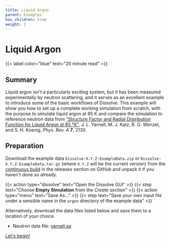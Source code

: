 ```yaml
---
title: Liquid Argon
parent: Examples
has_children: true
weight: 1
---
```

# Liquid Argon

{{< label color="blue" text="20 minute read" >}}

## Summary

Liquid argon isn't a particularly exciting system, but it has been measured experimentally by neutron scattering, and it serves as an excellent example to introduce some of the basic workflows of Dissolve. This example will show you how to set up a complete working simulation from scratch, with the purpose to simulate liquid argon at 85 K and compare the simulation to reference neutron data from ["Structure Factor and Radial Distribution Function for Liquid Argon at 85 °K"](https://journals.aps.org/pra/abstract/10.1103/PhysRevA.7.2130), J. L. Yarnell, M. J. Katz, R. G. Wenzel, and S. H. Koenig, _Phys. Rev. A_ **7**, 2130.

## Preparation

Download the example data `Dissolve-X.Y.Z-ExampleData.zip` or `Dissolve-X.Y.Z-ExampleData.tar.gz` (where `X.Y.Z` will be the current version) from the [continuous build](https://github.com/trisyoungs/dissolve/releases/tag/continuous) in the releases section on GitHub and unpack it if you haven't done so already.

{{< action type="dissolve" text="Open the Dissolve GUI" >}}
{{< step text="Choose **Empty Simulation** from the _Create_ section" >}} 
{{< action type="menu" text="Save As..." >}}
{{< step text="Save your own input file under a sensible name in the `argon` directory of the example data" >}}

Alternatively, download the data files listed below and save them to a location of your choice.

- Neutron data file: [yarnell.sq](https://raw.githubusercontent.com/trisyoungs/dissolve/develop/examples/argon/data/yarnell.sq)

<a class="btn left" href ="/docs/examples/argon/step1">Let's begin!</a>

